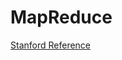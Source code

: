 # MapReduce

[Stanford Reference](https://hci.stanford.edu/courses/cs448g/a2/files/map_reduce_tutorial.pdf)

